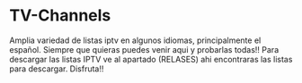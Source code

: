 # TV-Channels
Amplia variedad de listas iptv en algunos idiomas, principalmente el español. Siempre que quieras puedes venir aqui y probarlas todas!!
Para descargar las listas IPTV ve al apartado (RELASES) ahi encontraras las listas para descargar. Disfruta!!

